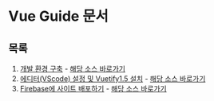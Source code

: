 # Vue Guide 문서

## 목록
1. [개발 환경 구축](document_01.md) - [해당 소스 바로가기](https://github.com/limseongeun/test-vuetify1.5/tree/1)
2. [에디터(VScode) 설정 및 Vuetify1.5 설치](document_02.md) - [해당 소스 바로가기](https://github.com/limseongeun/test-vuetify1.5/tree/2)
3. [Firebase에 사이트 배포하기](document_03.md) - [해당 소스 바로가기](https://github.com/limseongeun/test-vuetify1.5/tree/3)
